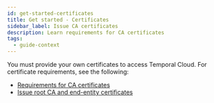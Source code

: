 ```yaml
---
id: get-started-certificates
title: Get started - Certificates
sidebar_label: Issue CA certificates
description: Learn requirements for CA certificates
tags:
  - guide-context
---
```


You must provide your own certificates to access Temporal Cloud.
For certificate requirements, see the following:

- [Requirements for CA certificates](/cloud/how-to-manage-certificates-in-temporal-cloud#certificate-requirements)
- [Issue root CA and end-entity certificates](/cloud/how-to-manage-certificates-in-temporal-cloud#issue-certificates)
